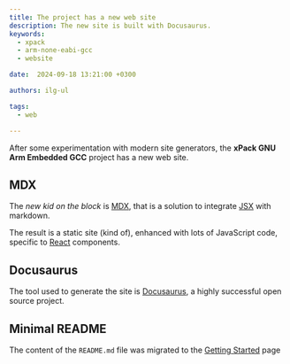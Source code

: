 ```yaml
---
title: The project has a new web site
description: The new site is built with Docusaurus.
keywords:
  - xpack
  - arm-none-eabi-gcc
  - website

date:  2024-09-18 13:21:00 +0300

authors: ilg-ul

tags:
  - web

---
```


<head><title>{frontMatter.title}</title></head>

After some experimentation with modern site generators,
the **xPack GNU Arm Embedded GCC** project has a new web site.

<!--truncate-->

## MDX

The _new kid on the block_ is [MDX](https://mdxjs.com), that is a solution
to integrate [JSX](https://react.dev/learn/writing-markup-with-jsx) with
markdown.

The result is a static site (kind of), enhanced with lots of JavaScript
code, specific to [React](https://react.dev) components.

## Docusaurus

The tool used to generate the site is [Docusaurus](https://docusaurus.io),
a highly successful open source project.

## Minimal README

The content of the `README.md` file was migrated to the
[Getting Started](/docs/getting-started/) page
